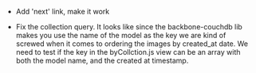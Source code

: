 * Add 'next' link, make it work

* Fix the collection query. It looks like since the backbone-couchdb lib makes
  you use the name of the model as the key we are kind of screwed when it
  comes to ordering the images by created_at date. We need to test if the key
  in the byCollction.js view can be an array with both the model name, and the
  created at timestamp.

